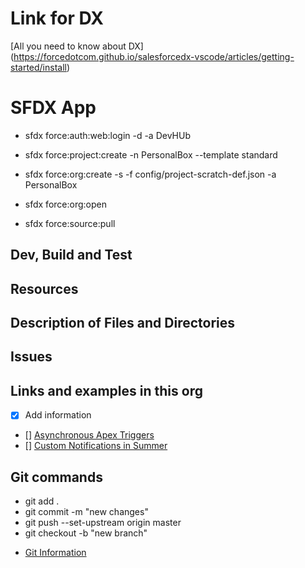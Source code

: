 # Link for DX
 [All you need to know about DX] (https://forcedotcom.github.io/salesforcedx-vscode/articles/getting-started/install)

# SFDX App
 * sfdx force:auth:web:login -d -a DevHUb
 * sfdx force:project:create -n PersonalBox --template standard
 * sfdx force:org:create -s -f config/project-scratch-def.json -a PersonalBox
 * sfdx force:org:open

 * sfdx force:source:pull
 
## Dev, Build and Test

## Resources

## Description of Files and Directories

## Issues

## Links and examples in this org
- [x] Add information
- [] [Asynchronous Apex Triggers ](https://developer.salesforce.com/blogs/2019/06/get-buildspiration-with-asynchronous-apex-triggers-in-summer-19.html)
- [] [Custom Notifications in Summer](https://developer.salesforce.com/blogs/2019/06/get-buildspiration-with-custom-notifications-in-summer-19.html)

## Git commands
* git add .
* git commit -m "new changes"
* git push --set-upstream origin master
* git checkout -b "new branch"


- [Git Information](https://trailhead.salesforce.com/en/content/learn/modules/git-and-git-hub-basics/work-with-teams-in-git-hub) 